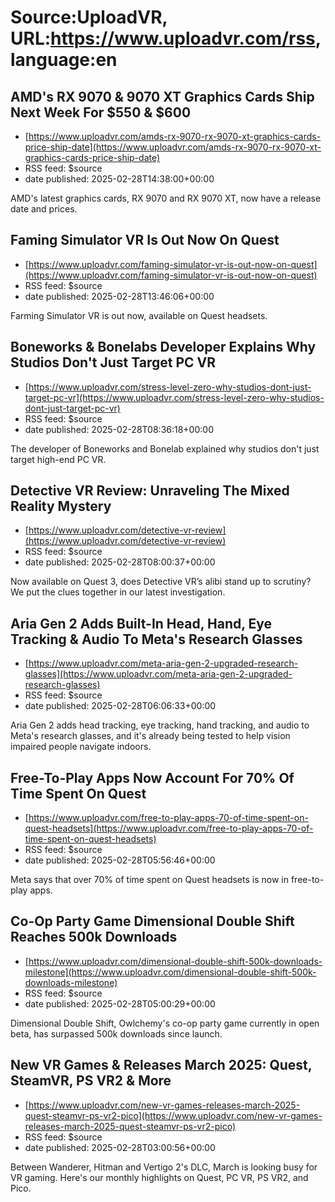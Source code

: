 # Source:UploadVR, URL:https://www.uploadvr.com/rss, language:en

## AMD&#x27;s RX 9070 &amp; 9070 XT Graphics Cards Ship Next Week For $550 &amp; $600
 - [https://www.uploadvr.com/amds-rx-9070-rx-9070-xt-graphics-cards-price-ship-date](https://www.uploadvr.com/amds-rx-9070-rx-9070-xt-graphics-cards-price-ship-date)
 - RSS feed: $source
 - date published: 2025-02-28T14:38:00+00:00

AMD&#39;s latest graphics cards, RX 9070 and RX 9070 XT, now have a release date and prices.

## Faming Simulator VR Is Out Now On Quest
 - [https://www.uploadvr.com/faming-simulator-vr-is-out-now-on-quest](https://www.uploadvr.com/faming-simulator-vr-is-out-now-on-quest)
 - RSS feed: $source
 - date published: 2025-02-28T13:46:06+00:00

Farming Simulator VR is out now, available on Quest headsets.

## Boneworks &amp; Bonelabs Developer Explains Why Studios Don&#x27;t Just Target PC VR
 - [https://www.uploadvr.com/stress-level-zero-why-studios-dont-just-target-pc-vr](https://www.uploadvr.com/stress-level-zero-why-studios-dont-just-target-pc-vr)
 - RSS feed: $source
 - date published: 2025-02-28T08:36:18+00:00

The developer of Boneworks and Bonelab explained why studios don&#39;t just target high-end PC VR.

## Detective VR Review: Unraveling The Mixed Reality Mystery
 - [https://www.uploadvr.com/detective-vr-review](https://www.uploadvr.com/detective-vr-review)
 - RSS feed: $source
 - date published: 2025-02-28T08:00:37+00:00

Now available on Quest 3, does Detective VR’s alibi stand up to scrutiny? We put the clues together in our latest investigation.

## Aria Gen 2 Adds Built-In Head, Hand, Eye Tracking &amp; Audio To Meta&#x27;s Research Glasses
 - [https://www.uploadvr.com/meta-aria-gen-2-upgraded-research-glasses](https://www.uploadvr.com/meta-aria-gen-2-upgraded-research-glasses)
 - RSS feed: $source
 - date published: 2025-02-28T06:06:33+00:00

Aria Gen 2 adds head tracking, eye tracking, hand tracking, and audio to Meta&#39;s research glasses, and it&#39;s already being tested to help vision impaired people navigate indoors.

## Free-To-Play Apps Now Account For 70% Of Time Spent On Quest
 - [https://www.uploadvr.com/free-to-play-apps-70-of-time-spent-on-quest-headsets](https://www.uploadvr.com/free-to-play-apps-70-of-time-spent-on-quest-headsets)
 - RSS feed: $source
 - date published: 2025-02-28T05:56:46+00:00

Meta says that over 70% of time spent on Quest headsets is now in free-to-play apps.

## Co-Op Party Game Dimensional Double Shift Reaches 500k Downloads
 - [https://www.uploadvr.com/dimensional-double-shift-500k-downloads-milestone](https://www.uploadvr.com/dimensional-double-shift-500k-downloads-milestone)
 - RSS feed: $source
 - date published: 2025-02-28T05:00:29+00:00

Dimensional Double Shift, Owlchemy&#39;s co-op party game currently in open beta, has surpassed 500k downloads since launch.

## New VR Games &amp; Releases March 2025: Quest, SteamVR, PS VR2 &amp; More
 - [https://www.uploadvr.com/new-vr-games-releases-march-2025-quest-steamvr-ps-vr2-pico](https://www.uploadvr.com/new-vr-games-releases-march-2025-quest-steamvr-ps-vr2-pico)
 - RSS feed: $source
 - date published: 2025-02-28T03:00:56+00:00

Between Wanderer, Hitman and Vertigo 2&#39;s DLC, March is looking busy for VR gaming. Here&#39;s our monthly highlights on Quest, PC VR, PS VR2, and Pico.

